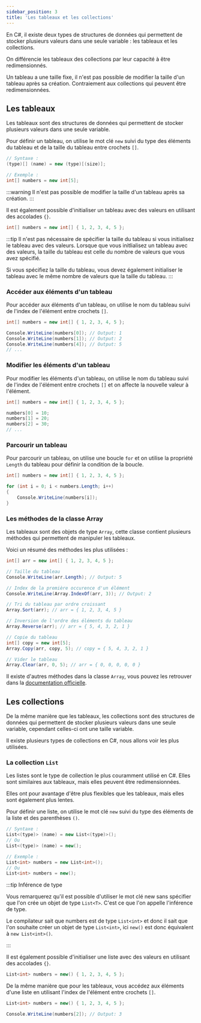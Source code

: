 ```yaml
---
sidebar_position: 3
title: 'Les tableaux et les collections'
---
```


En C#, il existe deux types de structures de données qui permettent de stocker plusieurs valeurs dans une seule variable : les tableaux et les collections.

On différencie les tableaux des collections par leur capacité à être redimensionnés.

Un tableau a une taille fixe, il n'est pas possible de modifier la taille d'un tableau après sa création. Contraiement aux collections qui peuvent être redimensionnées.

## Les tableaux

Les tableaux sont des structures de données qui permettent de stocker plusieurs valeurs dans une seule variable.

Pour définir un tableau, on utilise le mot clé `new` suivi du type des éléments du tableau et de la taille du tableau entre crochets `[]`.

```cs
// Syntaxe :
(type)[] (name) = new (type)[(size)];

// Exemple :
int[] numbers = new int[5];
```

:::warning
Il n'est pas possible de modifier la taille d'un tableau après sa création.
:::

Il est également possible d'initialiser un tableau avec des valeurs en utilisant des accolades `{}`.

```cs
int[] numbers = new int[] { 1, 2, 3, 4, 5 };
```

:::tip
Il n'est pas nécessaire de spécifier la taille du tableau si vous initialisez le tableau avec des valeurs. Lorsque que vous initlialisez un tableau avec des valeurs, la taille du tableau est celle du nombre de valeurs que vous avez spécifié.

Si vous spécifiez la taille du tableau, vous devez également initialiser le tableau avec le même nombre de valeurs que la taille du tableau.
:::

### Accéder aux éléments d'un tableau

Pour accéder aux éléments d'un tableau, on utilise le nom du tableau suivi de l'index de l'élément entre crochets `[]`.

```cs
int[] numbers = new int[] { 1, 2, 3, 4, 5 };

Console.WriteLine(numbers[0]); // Output: 1
Console.WriteLine(numbers[1]); // Output: 2
Console.WriteLine(numbers[4]); // Output: 5
// ...
```

### Modifier les éléments d'un tableau

Pour modifier les éléments d'un tableau, on utilise le nom du tableau suivi de l'index de l'élément entre crochets `[]` et on affecte la nouvelle valeur à l'élément.

```cs
int[] numbers = new int[] { 1, 2, 3, 4, 5 };

numbers[0] = 10;
numbers[1] = 20;
numbers[2] = 30;
// ...
```

### Parcourir un tableau

Pour parcourir un tableau, on utilise une boucle `for` et on utilise la propriété `Length` du tableau pour définir la condition de la boucle.

```cs
int[] numbers = new int[] { 1, 2, 3, 4, 5 };

for (int i = 0; i < numbers.Length; i++)
{
    Console.WriteLine(numbers[i]);
}
```

### Les méthodes de la classe Array

Les tableaux sont des objets de type `Array`, cette classe contient plusieurs méthodes qui permettent de manipuler les tableaux.

Voici un résumé des méthodes les plus utilisées :

```cs
int[] arr = new int[] { 1, 2, 3, 4, 5 };

// Taille du tableau
Console.WriteLine(arr.Length); // Output: 5

// Index de la première occurence d'un élément
Console.WriteLine(Array.IndexOf(arr, 3)); // Output: 2

// Tri du tableau par ordre croissant
Array.Sort(arr); // arr = { 1, 2, 3, 4, 5 }

// Inversion de l'ordre des éléments du tableau
Array.Reverse(arr); // arr = { 5, 4, 3, 2, 1 }

// Copie du tableau
int[] copy = new int[5];
Array.Copy(arr, copy, 5); // copy = { 5, 4, 3, 2, 1 }

// Vider le tableau
Array.Clear(arr, 0, 5); // arr = { 0, 0, 0, 0, 0 }
```

Il existe d'autres méthodes dans la classe `Array`, vous pouvez les retrouver dans la [documentation officielle](https://learn.microsoft.com/fr-fr/dotnet/api/system.array?view=net-7.0#methods).

## Les collections

De la même manière que les tableaux, les collections sont des structures de données qui permettent de stocker plusieurs valeurs dans une seule variable, cependant celles-ci ont une taille variable.

Il existe plusieurs types de collections en C#, nous allons voir les plus utilisées.

### La collection `List`

Les listes sont le type de collection le plus couramment utilisé en C#. Elles sont similaires aux tableaux, mais elles peuvent être redimensionnées.

Elles ont pour avantage d'être plus flexibles que les tableaux, mais elles sont également plus lentes.

Pour définir une liste, on utilise le mot clé `new` suivi du type des éléments de la liste et des parenthèses `()`.

```cs
// Syntaxe :
List<(type)> (name) = new List<(type)>();
// Ou
List<(type)> (name) = new();

// Exemple :
List<int> numbers = new List<int>();
// Ou
List<int> numbers = new();
```

:::tip Inférence de type

Vous remarquerez qu'il est possible d'utiliser le mot clé new sans spécifier que l'on crée un objet de type `List<T>`. C'est ce que l'on appelle l'inférence de type.

Le compilateur sait que numbers est de type `List<int>` et donc il sait que l'on souhaite créer un objet de type `List<int>`, ici `new()` est donc équivalent à `new List<int>()`.

:::

Il est également possible d'initialiser une liste avec des valeurs en utilisant des accolades `{}`.

```cs
List<int> numbers = new() { 1, 2, 3, 4, 5 };
```

De la même manière que pour les tableaux, vous accédez aux éléments d'une liste en utilisant l'index de l'élément entre crochets `[]`.

```cs
List<int> numbers = new() { 1, 2, 3, 4, 5 };

Console.WriteLine(numbers[2]); // Output: 3
```



